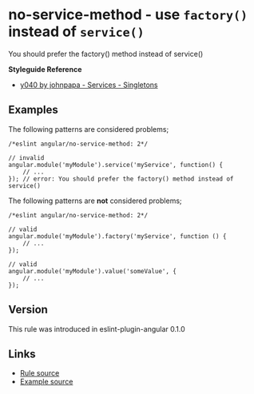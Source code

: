 <!-- WARNING: Generated documentation. Edit docs and examples in the rule and examples file ('rules/no-service-method.js', 'examples/no-service-method.js'). -->

# no-service-method - use `factory()` instead of `service()`

You should prefer the factory() method instead of service()

**Styleguide Reference**

* [y040 by johnpapa - Services - Singletons](https://github.com/johnpapa/angular-styleguide/blob/master/a1/README.md#style-y040)

## Examples

The following patterns are considered problems;

    /*eslint angular/no-service-method: 2*/

    // invalid
    angular.module('myModule').service('myService', function() {
        // ...
    }); // error: You should prefer the factory() method instead of service()

The following patterns are **not** considered problems;

    /*eslint angular/no-service-method: 2*/

    // valid
    angular.module('myModule').factory('myService', function () {
        // ...
    });

    // valid
    angular.module('myModule').value('someValue', {
        // ...
    });

## Version

This rule was introduced in eslint-plugin-angular 0.1.0

## Links

* [Rule source](../rules/no-service-method.js)
* [Example source](../examples/no-service-method.js)
